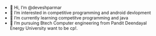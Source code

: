 - 👋 Hi, I’m @deveshparmar
- 👀 I’m interested in competitive programming and android devlopment
- 🌱 I’m currently learning competitve programming and java
- 💞️ I’m pursuing Btech Computer engineering from Pandit Deendayal Energy University
want to be cp!.

<!---
deveshparmar/deveshparmar is a ✨ special ✨ repository because its `README.md` (this file) appears on your GitHub profile.
You can click the Preview link to take a look at your changes.
--->

